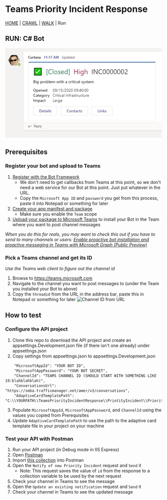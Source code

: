 # Teams Priority Incident Response
[HOME](README.md) | [CRAWL](Crawl.md) | [WALK](Walk.md) | Run
## RUN: C# Bot

![Teams message](Images/Run-Message.jpg)

## Prerequisites

### Register your bot and upload to Teams

1. [Register with the Bot Framework](https://docs.microsoft.com/en-us/microsoftteams/platform/bots/how-to/create-a-bot-for-teams#register-your-web-service-with-the-bot-framework)
	- We don't need to get callbacks from Teams at this point, so we don't need a web service for our Bot at this point. Just put whatever in the URL.
	- Copy the `Microsoft App ID` and `password` you get from this process, paste it into Notepad or something for later
3. [Create your app manifest and package](https://docs.microsoft.com/en-us/microsoftteams/platform/bots/how-to/create-a-bot-for-teams#create-your-app-manifest-and-package)
	- Make sure you enable the `Team` scope
4. [Upload your package to Microsoft Teams](https://docs.microsoft.com/en-us/microsoftteams/platform/bots/how-to/create-a-bot-for-teams#upload-your-package-to-microsoft-teams) to install your Bot in the Team where you want to post channel messages

*When you do this for reals, you may want to check this out if you have to send to many channels or users: [Enable proactive bot installation and proactive messaging in Teams with Microsoft Graph (Public Preview)](https://docs.microsoft.com/en-us/microsoftteams/platform/graph-api/proactive-bots-and-messages/graph-proactive-bots-and-messages?tabs=csharp)*


### Pick a Teams channel and get its ID
*Use the Teams web client to figure out the channel id*
1. Browse to https://teams.microsoft.com
2. Navigate to the channel you want to post messages to (under the Team you installed your Bot to above)
3. Copy the `threadid` from the URL in the address bar, paste this in Notepad or something for later
![Channel ID from URL](images/ChannelId.png)


## How to test

### Configure the API project
1. Clone this repo to download the API project and create an appsettings.Development.json file (if there isn't one already) under appsettings.json
2. Copy settings from appsettings.json to appsettings.Development.json
```
	"MicrosoftAppId": "YOUR BOT ID",
	"MicrosoftAppPassword": "YOUR BOT SECRET",
	"ChannelId": "TEAMS CHANNEL ID (SHOULD START WITH SOMETHING LIKE 19:blahblahblah)",
	"ConversationsUrl": "https://smba.trafficmanager.net/amer/v3/conversations",
	"AdaptiveCardTemplatePath": "C:\\YOURPATH\\TeamsPriorityIncidentResponse\\PriotityIncident\\PriorityIncident.API\\PriorityIncidentCard.template.json"
```
3. Populate `MicrosoftAppId`, `MicrosoftAppPassword`, and `ChannelId` using the values you copied from Prerequisites
4. Update `AdaptiveCardTemplatePath` to use the path to the adaptive card template file  in your project on your machine

### Test your API with Postman

1. Run your API project (in Debug mode in IIS Express)
2. Open [Postman](https://www.postman.com/downloads/)
3. Import [this collection](Teams%20Priority%20Incident%20Response.postman_collection.json) into Postman
4. Open the `Notify of new Priority Incident` request and `Send` it
   - Note: This request saves the value of `id` from the response to a collection variable to be used by the next request
5. Check your channel in Teams to see the message
6. Open the `Update an existing notification` request and `Send` it
7. Check your channel in Teams to see the updated message